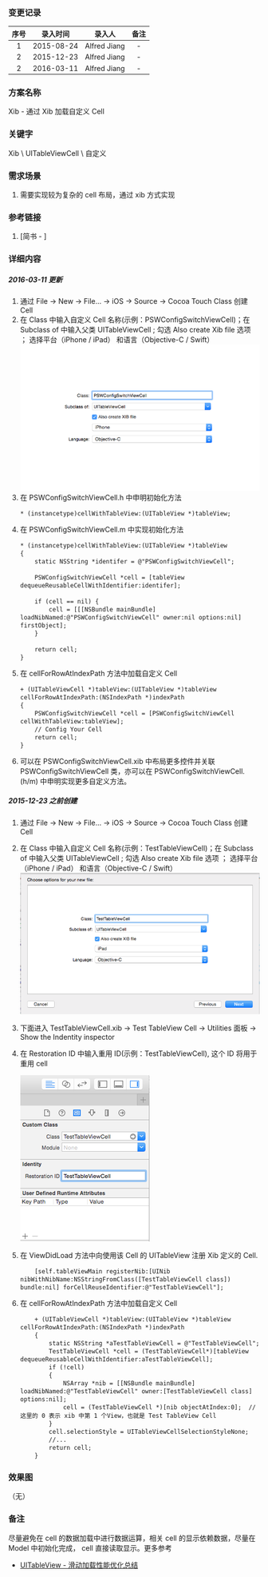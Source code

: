 ### 变更记录

| 序号 | 录入时间 | 录入人 | 备注 |
|:--------:|:--------:|:--------:|:--------:|
| 1 | 2015-08-24 | Alfred Jiang | - |
| 2 | 2015-12-23 | Alfred Jiang | - |
| 2 | 2016-03-11 | Alfred Jiang | - |

### 方案名称

Xib - 通过 Xib 加载自定义 Cell

### 关键字

Xib \ UITableViewCell \ 自定义

### 需求场景

1. 需要实现较为复杂的 cell 布局，通过 xib 方式实现

### 参考链接
1. [简书 - ]

### 详细内容

##### 2016-03-11 更新

1. 通过 File -> New -> File... -> iOS -> Source -> Cocoa Touch Class 创建 Cell
2. 在 Class 中输入自定义 Cell 名称(示例：PSWConfigSwitchViewCell)；在 Subclass of 中输入父类 UITableViewCell ; 勾选 Also create Xib file 选项 ； 选择平台（iPhone / iPad） 和语言（Objective-C / Swift）
    ![image3](Images/Image_00123_00003.png)
3. 在 PSWConfigSwitchViewCell.h 中申明初始化方法
    ```
    * (instancetype)cellWithTableView:(UITableView *)tableView;
    ```
4. 在 PSWConfigSwitchViewCell.m 中实现初始化方法
    ```
    * (instancetype)cellWithTableView:(UITableView *)tableView
    {
        static NSString *identifer = @"PSWConfigSwitchViewCell";
        
        PSWConfigSwitchViewCell *cell = [tableView dequeueReusableCellWithIdentifier:identifer];
        
        if (cell == nil) {
            cell = [[[NSBundle mainBundle] loadNibNamed:@"PSWConfigSwitchViewCell" owner:nil options:nil] firstObject];
        }
        
        return cell;
    }
    ```
5. 在 cellForRowAtIndexPath 方法中加载自定义 Cell
    ```
    + (UITableViewCell *)tableView:(UITableView *)tableView cellForRowAtIndexPath:(NSIndexPath *)indexPath
    {
        PSWConfigSwitchViewCell *cell = [PSWConfigSwitchViewCell cellWithTableView:tableView];
        // Config Your Cell
        return cell;
    }
    ```
6. 可以在 PSWConfigSwitchViewCell.xib 中布局更多控件并关联 PSWConfigSwitchViewCell 类，亦可以在 PSWConfigSwitchViewCell.(h/m) 中申明实现更多自定义方法。

##### 2015-12-23 之前创建

1. 通过 File -> New -> File... -> iOS -> Source -> Cocoa Touch Class 创建 Cell
2. 在 Class 中输入自定义 Cell 名称(示例：TestTableViewCell)；在 Subclass of 中输入父类 UITableViewCell ; 勾选 Also create Xib file 选项 ； 选择平台（iPhone / iPad） 和语言（Objective-C / Swift）
    ![image1](Images/Image_00123_00001.png)
3. 下面进入 TestTableViewCell.xib -> Test TableView Cell -> Utilities 面板 -> Show the Indentity inspector
4. 在 Restoration ID 中输入重用 ID(示例：TestTableViewCell), 这个 ID 将用于重用 cell
    
    ![image2](Images/Image_00123_00002.png)
5. 在 ViewDidLoad 方法中向使用该 Cell 的 UITableView 注册 Xib 定义的 Cell.
    ```
        [self.tableViewMain registerNib:[UINib nibWithNibName:NSStringFromClass([TestTableViewCell class]) bundle:nil] forCellReuseIdentifier:@"TestTableViewCell"];
    ```
6. 在 cellForRowAtIndexPath 方法中加载自定义 Cell
    ```
        + (UITableViewCell *)tableView:(UITableView *)tableView cellForRowAtIndexPath:(NSIndexPath *)indexPath
        {
            static NSString *aTestTableViewCell = @"TestTableViewCell";
            TestTableViewCell *cell = (TestTableViewCell*)[tableView dequeueReusableCellWithIdentifier:aTestTableViewCell];
            if (!cell)
            {
                NSArray *nib = [[NSBundle mainBundle] loadNibNamed:@"TestTableViewCell" owner:[TestTableViewCell class] options:nil];
                cell = (TestTableViewCell *)[nib objectAtIndex:0];  //这里的 0 表示 xib 中第 1 个View，也就是 Test TableView Cell
            }
            cell.selectionStyle = UITableViewCellSelectionStyleNone;
            //...
            return cell;
        }
    ```

### 效果图
（无）

### 备注

尽量避免在 cell 的数据加载中进行数据运算，相关 cell 的显示依赖数据，尽量在 Model 中初始化完成， cell 直接读取显示。更多参考

* [UITableView - 滑动加载性能优化总结](Notes/Note_00122_20151223.md)
